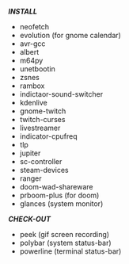 ***INSTALL***    
- neofetch   
- evolution (for gnome calendar)   
- avr-gcc   
- albert   
- m64py   
- unetbootin   
- zsnes
- rambox
- indictaor-sound-switcher
- kdenlive
- gnome-twitch
- twitch-curses
- livestreamer
- indicator-cpufreq
- tlp
- jupiter
- sc-controller
- steam-devices
- ranger    
- doom-wad-shareware
- prboom-plus (for doom)
- glances (system monitor)
    
    
***CHECK-OUT***    
- peek (gif screen recording)
- polybar (system status-bar)
- powerline (terminal status-bar)

